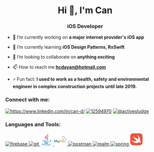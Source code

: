 <h1 align="center">Hi 👋, I'm Can</h1>
<h3 align="center">iOS Developer</h3>

- 🔭 I’m currently working on **a major internet provider's iOS app**

- 🌱 I’m currently learning **iOS Design Patterns, RxSwift**

- 👯 I’m looking to collaborate on **anything exciting**

- 📫 How to reach me **hcdayan@hotmail.com**

- ⚡ Fun fact: **I used to work as a health, safety and environmental engineer in complex construction projects until late 2019.**

<h3 align="left">Connect with me:</h3>
<p align="left">
<a href="https://linkedin.com/in/https://www.linkedin.com/in/can-d/" target="blank"><img align="center" src="https://cdn.jsdelivr.net/npm/simple-icons@3.0.1/icons/linkedin.svg" alt="https://www.linkedin.com/in/can-d/" height="30" width="40" /></a>
<a href="https://stackoverflow.com/users/12594970" target="blank"><img align="center" src="https://cdn.jsdelivr.net/npm/simple-icons@3.0.1/icons/stackoverflow.svg" alt="12594970" height="30" width="40" /></a>
<a href="https://medium.com/@activesludge" target="blank"><img align="center" src="https://cdn.jsdelivr.net/npm/simple-icons@3.0.1/icons/medium.svg" alt="@activesludge" height="30" width="40" /></a>
</p>

<h3 align="left">Languages and Tools:</h3>
<p align="left"> <a href="https://firebase.google.com/" target="_blank"> <img src="https://www.vectorlogo.zone/logos/firebase/firebase-icon.svg" alt="firebase" width="40" height="40"/> </a> <a href="https://git-scm.com/" target="_blank"> <img src="https://www.vectorlogo.zone/logos/git-scm/git-scm-icon.svg" alt="git" width="40" height="40"/> </a> <a href="https://www.java.com" target="_blank"> <img src="https://raw.githubusercontent.com/devicons/devicon/master/icons/java/java-original.svg" alt="java" width="40" height="40"/> </a> <a href="https://www.mysql.com/" target="_blank"> <img src="https://raw.githubusercontent.com/devicons/devicon/master/icons/mysql/mysql-original-wordmark.svg" alt="mysql" width="40" height="40"/> </a> <a href="https://postman.com" target="_blank"> <img src="https://www.vectorlogo.zone/logos/getpostman/getpostman-icon.svg" alt="postman" width="40" height="40"/> </a> <a href="https://realm.io/" target="_blank"> <img src="https://raw.githubusercontent.com/bestofjs/bestofjs-webui/8665e8c267a0215f3159df28b33c365198101df5/public/logos/realm.svg" alt="realm" width="40" height="40"/> </a> <a href="https://spring.io/" target="_blank"> <img src="https://www.vectorlogo.zone/logos/springio/springio-icon.svg" alt="spring" width="40" height="40"/> </a> <a href="https://developer.apple.com/swift/" target="_blank"> <img src="https://raw.githubusercontent.com/devicons/devicon/master/icons/swift/swift-original.svg" alt="swift" width="40" height="40"/> </a> </p>
